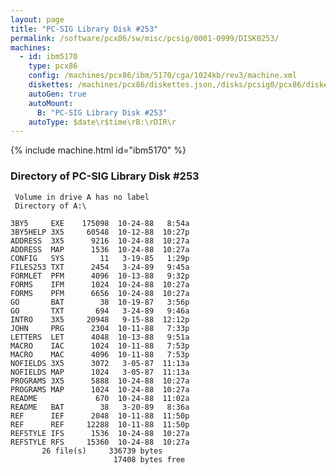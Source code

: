 ```yaml
---
layout: page
title: "PC-SIG Library Disk #253"
permalink: /software/pcx86/sw/misc/pcsig/0001-0999/DISK0253/
machines:
  - id: ibm5170
    type: pcx86
    config: /machines/pcx86/ibm/5170/cga/1024kb/rev3/machine.xml
    diskettes: /machines/pcx86/diskettes.json,/disks/pcsig0/pcx86/diskettes.json
    autoGen: true
    autoMount:
      B: "PC-SIG Library Disk #253"
    autoType: $date\r$time\rB:\rDIR\r
---
```


{% include machine.html id="ibm5170" %}

### Directory of PC-SIG Library Disk #253

     Volume in drive A has no label
     Directory of A:\

    3BY5     EXE    175098  10-24-88   8:54a
    3BY5HELP 3X5     60548  10-12-88  10:27p
    ADDRESS  3X5      9216  10-24-88  10:27a
    ADDRESS  MAP      1536  10-24-88  10:27a
    CONFIG   SYS        11   3-19-85   1:29p
    FILES253 TXT      2454   3-24-89   9:45a
    FORMLET  PFM      4096  10-13-88   9:32p
    FORMS    IFM      1024  10-24-88  10:27a
    FORMS    PFM      6656  10-24-88  10:27a
    GO       BAT        38  10-19-87   3:56p
    GO       TXT       694   3-24-89   9:46a
    INTRO    3X5     20948   9-15-88  12:12p
    JOHN     PRG      2304  10-11-88   7:33p
    LETTERS  LET      4048  10-13-88   9:51a
    MACRO    IAC      1024  10-11-88   7:53p
    MACRO    MAC      4096  10-11-88   7:53p
    NOFIELDS 3X5      3072   3-05-87  11:13a
    NOFIELDS MAP      1024   3-05-87  11:13a
    PROGRAMS 3X5      5888  10-24-88  10:27a
    PROGRAMS MAP      1024  10-24-88  10:27a
    README             670  10-24-88  11:02a
    README   BAT        38   3-20-89   8:36a
    REF      IEF      2048  10-11-88  11:50p
    REF      REF     12288  10-11-88  11:50p
    REFSTYLE IFS      1536  10-24-88  10:27a
    REFSTYLE RFS     15360  10-24-88  10:27a
           26 file(s)     336739 bytes
                           17408 bytes free

